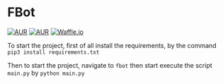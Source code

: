 # FBot
[![AUR](https://img.shields.io/aur/license/yaourt.svg?style=plastic)]() [![AUR](https://img.shields.io/badge/python-2.6%2C%202.7%2C%203.3%2C%203.4%2C%203.5%2C%203.6-blue.svg?style=plastic)]() [![Waffle.io](https://img.shields.io/waffle/label/evancohen/smart-mirror/in%20progress.svg)]()

To start the project, first of all install the requirements, by the command `pip3 install requirements.txt`

Then to start the project, navigate to `fbot` then start execute the script `main.py` by `python main.py`
